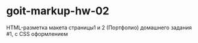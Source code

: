 # goit-markup-hw-02
HTML-разметка макета страницы1 и 2 (Портфолио) домашнего задания #1, с CSS оформлением
